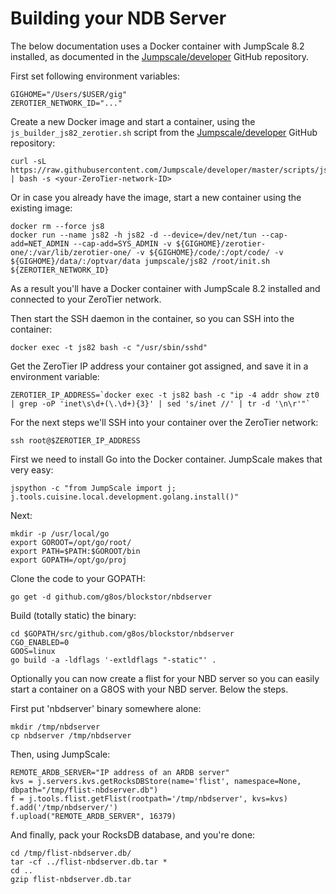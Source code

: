 # Building your NDB Server

The below documentation uses a Docker container with JumpScale 8.2 installed, as documented in the [Jumpscale/developer](https://github.com/Jumpscale/developer) GitHub repository.

First set following environment variables:
```
GIGHOME="/Users/$USER/gig"
ZEROTIER_NETWORK_ID="..."
```

Create a new Docker image and start a container, using the `js_builder_js82_zerotier.sh` script from the [Jumpscale/developer](https://github.com/Jumpscale/developer) GitHub repository:
```
curl -sL https://raw.githubusercontent.com/Jumpscale/developer/master/scripts/js_builder_js82_zerotier.sh | bash -s <your-ZeroTier-network-ID>
```

Or in case you already have the image, start a new container using the existing image:
```
docker rm --force js8
docker run --name js82 -h js82 -d --device=/dev/net/tun --cap-add=NET_ADMIN --cap-add=SYS_ADMIN -v ${GIGHOME}/zerotier-one/:/var/lib/zerotier-one/ -v ${GIGHOME}/code/:/opt/code/ -v ${GIGHOME}/data/:/optvar/data jumpscale/js82 /root/init.sh ${ZEROTIER_NETWORK_ID}
```

As a result you'll have a Docker container with JumpScale 8.2 installed and connected to your ZeroTier network.

Then start the SSH daemon in the container, so you can SSH into the container:
```
docker exec -t js82 bash -c "/usr/sbin/sshd"
```

Get the ZeroTier IP address your container got assigned, and save it in a environment variable:
```
ZEROTIER_IP_ADDRESS=`docker exec -t js82 bash -c "ip -4 addr show zt0 | grep -oP 'inet\s\d+(\.\d+){3}' | sed 's/inet //' | tr -d '\n\r'"`
```

For the next steps we'll SSH into your container over the ZeroTier network:
```
ssh root@$ZEROTIER_IP_ADDRESS
```

First we need to install Go into the Docker container. JumpScale makes that very easy:
```
jspython -c "from JumpScale import j; j.tools.cuisine.local.development.golang.install()"
```

Next:
```
mkdir -p /usr/local/go
export GOROOT=/opt/go/root/
export PATH=$PATH:$GOROOT/bin
export GOPATH=/opt/go/proj
```

Clone the code to your GOPATH:
```
go get -d github.com/g8os/blockstor/nbdserver
```

Build (totally static) the binary:
```
cd $GOPATH/src/github.com/g8os/blockstor/nbdserver
CGO_ENABLED=0
GOOS=linux
go build -a -ldflags '-extldflags "-static"' .
```

Optionally you can now create a flist for your NBD server so you can easily start a container on a G8OS with your NBD server. Below the steps.


First put 'nbdserver' binary somewhere alone:
```
mkdir /tmp/nbdserver
cp nbdserver /tmp/nbdserver
```

Then, using JumpScale:

```
REMOTE_ARDB_SERVER="IP address of an ARDB server"
kvs = j.servers.kvs.getRocksDBStore(name='flist', namespace=None, dbpath="/tmp/flist-nbdserver.db")
f = j.tools.flist.getFlist(rootpath='/tmp/nbdserver', kvs=kvs)
f.add('/tmp/nbdserver/')
f.upload("REMOTE_ARDB_SERVER", 16379)
```

And finally, pack your RocksDB database, and you're done:
```
cd /tmp/flist-nbdserver.db/
tar -cf ../flist-nbdserver.db.tar *
cd ..
gzip flist-nbdserver.db.tar
```
